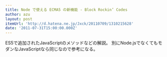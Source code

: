 ```yaml
---
title: Node で使える ECMA5 の新機能 - Block Rockin’ Codes
author: azu
layout: post
itemUrl: 'http://d.hatena.ne.jp/Jxck/20110709/1310215628'
date: '2011-07-31T15:00:00.000Z'
---
```

ES5で追加されたJavaScriptのメソッドなどの解説。 別にNode.jsでなくてもモダンなJavaScriptなら同じなので参考になる。
